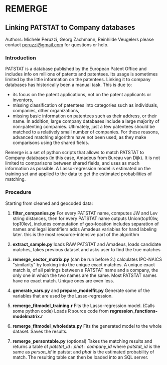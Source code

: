 # REMERGE #
## Linking PATSTAT to Company databases ##

Authors: Michele Peruzzi, Georg Zachmann, Reinhilde Veugelers
please contact peruzzi@gmail.com for questions or help.

### Introduction ###
PATSTAT is a database published by the European Patent Office and includes info on millions of patents and patentees.
Its usage is sometimes limited by the little information on the patentees.
Linking it to company databases has historically been a manual task. This is due to:
- its focus on the patent applications, not on the patent applicants or inventors,
- missing classification of patentees into categories such as individuals, companies, other organizations,
- missing basic information on patentees such as their address, or their name.
In addition, large company databases include a large majority of non-patenting companies.
Ultimately, just a few patentees should be matched to a relatively small number of companies.
For these reasons, advanced matching algorithm have not been used, as they make comparisons using the shared fields.

Remerge is a set of python scripts that allows to match PATSTAT to Company databases (in this case, Amadeus from Bureau van Dijk).
It is not limited to comparisons between shared fields, and uses as much information as possible. 
A Lasso-regression model is estimated on the training set and applied to the data to get the estimated probabilities of matching.

### Procedure ###
Starting from cleaned and geocoded data:

1.  __filter_companies.py__
For every PATSTAT name, computes JW and Lev string distances, 
then for every PATSTAT name outputs Union(top10lw, top10lev),
includes computation of geo-location
includes separation of names and legal identifiers
adds Amadeus variables for hand labeling later.
this is the most resource-intensive part of the algorithm

2.  __extract_sample.py__
loads RAW PATSTAT and Amadeus, loads candidate matches,
takes previous dataset and asks user to find the true matches

3.  __remerge_sector_matrix.py__ (can be run before 2.)
calculates IPC-NAICS "similarity" by looking into the unique exact matches.
A unique exact match is, of all pairings between a PATSTAT name and a company,
the only one in which the two names are the same. 
Most PATSTAT names have no exact match. Unique ones are even less.

4.  __generate_vars.py__ and __prepare_modelfit.py__
Generate some of the variables that are used by the Lasso-regression.

5.  __remerge_fitmodel_training.r__
Fits the Lasso-regression model. (Calls some python code)
Loads R source code from __regression_functions-modelmatrix.r__

6.  __remerge_fitmodel_wholedata.py__
Fits the generated model to the whole dataset. Saves the results.

7.  __remerge_persontable.py__ (optional)
Takes the matching results and returns a table of
_patstat_id_ : _phat_ : _company_id_ 
where _patstat_id_ is the same as _person_id_ in patstat and _phat_ is the estimated probability of match.
The resulting table can then be loaded into an SQL server.
